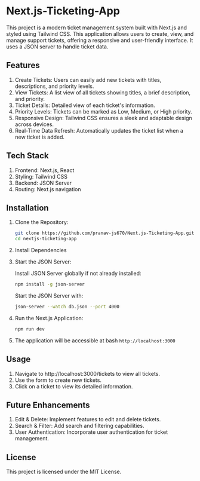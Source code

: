 # Next.js-Ticketing-App

This project is a modern ticket management system built with Next.js and styled using Tailwind CSS. This application allows users to create, view, and manage support tickets, offering a responsive and user-friendly interface. It uses a JSON server to handle ticket data.

## Features

1. Create Tickets: Users can easily add new tickets with titles, descriptions, and priority levels.
2. View Tickets: A list view of all tickets showing titles, a brief description, and priority.
3. Ticket Details: Detailed view of each ticket's information.
4. Priority Levels: Tickets can be marked as Low, Medium, or High priority.
5. Responsive Design: Tailwind CSS ensures a sleek and adaptable design across devices.
6. Real-Time Data Refresh: Automatically updates the ticket list when a new ticket is added.

## Tech Stack

1. Frontend: Next.js, React
2. Styling: Tailwind CSS
3. Backend: JSON Server
4. Routing: Next.js navigation

## Installation

1. Clone the Repository:

   ```bash
   git clone https://github.com/pranav-js670/Next.js-Ticketing-App.git
   cd nextjs-ticketing-app
   ```

2. Install Dependencies

3. Start the JSON Server:

   Install JSON Server globally if not already installed:

   ```bash
   npm install -g json-server
   ```

   Start the JSON Server with:

   ```bash
   json-server --watch db.json --port 4000
   ```

4. Run the Next.js Application:

   ```bash
   npm run dev
   ```

5. The application will be accessible at bash ``` http://localhost:3000 ```

## Usage

1. Navigate to http://localhost:3000/tickets to view all tickets.
2. Use the form to create new tickets.
3. Click on a ticket to view its detailed information.

## Future Enhancements

1. Edit & Delete: Implement features to edit and delete tickets.
2. Search & Filter: Add search and filtering capabilities.
3. User Authentication: Incorporate user authentication for ticket management.

## License

This project is licensed under the MIT License.
